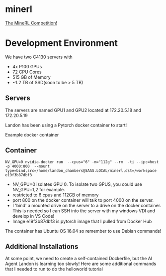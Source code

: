 # minerl
[The MineRL Competition!](http://minerl.io/competition/)

# Development Environment
We have two C4130 servers with
 - 4x P100 GPUs
 - 72 CPU Cores
 - 515 GB of Memory
 - ~1.2 TB of SSD(soon to be > 5 TB)
 
## Servers 
The servers are named GPU1 and GPU2 located at 172.20.5.18 and 172.20.5.19

Landon has been using a Pytorch docker container to start!

Example docker container


## Container
`NV_GPU=0 nvidia-docker run  --cpus="6" -m="112g" --rm  -ti --ipc=host -p 4000:800 
--mount type=bind,src=/home/landon_chambers@SAAS.LOCAL/minerl,dst=/workspace 
e19f3b87dbf3`

- NV_GPU=0 isolates GPU 0. To isolate two GPUS, you could use NV_GPU=1,2 for example.
- restricted to 6 cpus and 112GB of memory
- port 800 on the docker container will talk to port 4000 on the server.
- I 'bind' a mounted drive on the server to a drive on the docker container. This is needed so I can SSH into the server with my windows VDI and develop in VS Code!
- Image e19f3b87dbf3 is pytorch image that I pulled from Docker Hub

The container has Ubuntu OS 16.04 so remember to use Debian commands!

## Additional Installations
At some point, we need to create a self-contained Dockerfile, but the AI Agent Landon is learning too slowly!
Here are some additional commands that I needed to run to do the helloworld tutorial
